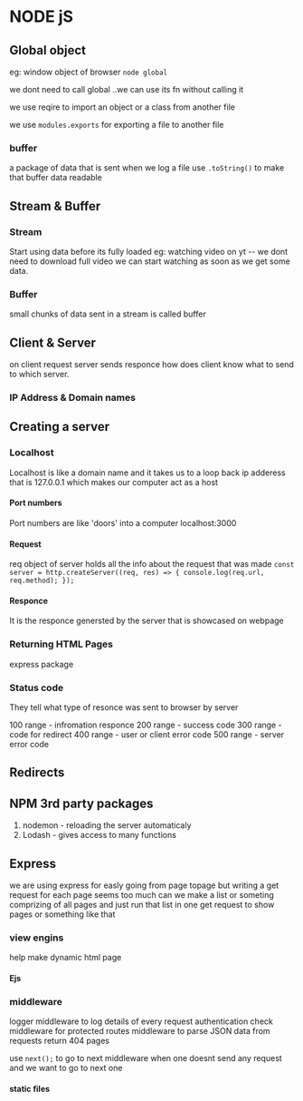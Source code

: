 # NODE jS

## Global object

eg: window object of browser
`node global`

we dont need to call global ..we can use its fn without calling it

we use reqire to import an object or a class from another file

we use `modules.exports` for exporting a file to another file

### buffer

a package of data that is sent when we log a file use `.toString()` to make that buffer data readable

## Stream & Buffer

### Stream

Start using data before its fully loaded
eg: watching video on yt -- we dont need to download full video we can start watching as soon as we get some data.

### Buffer

small chunks of data sent in a stream is called buffer

## Client & Server

on client request server sends responce
how does client know what to send to which server.

### IP Address & Domain names

## Creating a server

### Localhost

Localhost is like a domain name and it takes us to a loop back ip adderess that is 127.0.0.1 which makes our computer act as a host

#### Port numbers

Port numbers are like 'doors' into a computer
localhost:3000

#### Request

req object of server holds all the info about the request that was made
`const server = http.createServer((req, res) => {
  console.log(req.url, req.method);
});`

#### Responce

It is the responce genersted by the server that is showcased on webpage

### Returning HTML Pages

express package

### Status code

They tell what type of resonce was sent to browser by server

100 range - infromation responce
200 range - success code
300 range - code for redirect
400 range - user or client error code
500 range - server error code

## Redirects

## NPM 3rd party packages

1. nodemon - reloading the server automaticaly
2. Lodash - gives access to many functions

## Express

we are using express for easly going from page topage but writing a get request for each page seems too much can we make a list or someting comprizing of all pages and just run that list in one get request to show pages or something like that

### view engins

help make dynamic html page

#### Ejs

### middleware

logger middleware to log details of every request
authentication check middleware for protected routes
middleware to parse JSON data from requests
return 404 pages

use `next();` to go to next middleware when one doesnt send any request and we want to go to next one

#### static files
